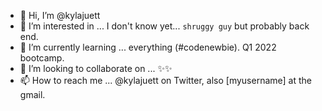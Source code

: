 - 👋 Hi, I’m @kylajuett
- 👀 I’m interested in ... I don't know yet... `shruggy guy` but probably back end.
- 🌱 I’m currently learning ... everything (#codenewbie). Q1 2022 bootcamp.
- 💞️ I’m looking to collaborate on ... ✨✨
- 📫 How to reach me ... @kylajuett on Twitter, also [myusername] at the gmail.

